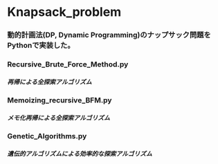 # Knapsack_problem
### 動的計画法(DP, Dynamic Programming)のナップサック問題をPythonで実装した。
### Recursive_Brute_Force_Method.py
##### 再帰による全探索アルゴリズム
### Memoizing_recursive_BFM.py
##### メモ化再帰による全探索アルゴリズム
### Genetic_Algorithms.py
##### 遺伝的アルゴリズムによる効率的な探索アルゴリズム
